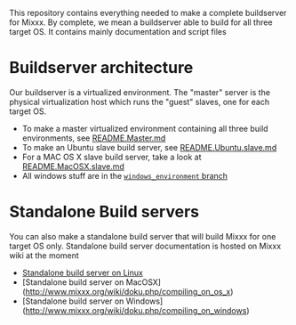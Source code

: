 This repository contains everything needed to make a complete buildserver for Mixxx.
By complete, we mean a buildserver able to build for all three target OS.
It contains mainly documentation and script files

Buildserver architecture
========================

Our buildserver is a virtualized environment.
The "master" server is the physical virtualization host which runs the "guest" slaves, one for each target OS.

* To make a master virtualized environment containing all three build environments, see [README.Master.md](README.Master.md)
* To make an Ubuntu slave build server, see [README.Ubuntu.slave.md](README.Ubuntu.slave.md)
* For a MAC OS X slave build server, take a look at [README.MacOSX.slave.md](README.MacOSX.slave.md)
* All windows stuff are in the [`windows_environment` branch](https://github.com/mixxxdj/buildserver/tree/windows_environment/)

Standalone Build servers
========================

You can also make a standalone build server that will build Mixxx for one target OS only.
Standalone build server documentation is hosted on Mixxx wiki at the moment

* [Standalone build server on Linux](http://www.mixxx.org/wiki/doku.php/compiling_on_linux)
* [Standalone build server on MacOSX] (http://www.mixxx.org/wiki/doku.php/compiling_on_os_x)
* [Standalone build server on Windows] (http://www.mixxx.org/wiki/doku.php/compiling_on_windows)
